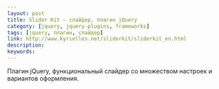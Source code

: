 ```yaml
---
layout: post
title: Slider Kit — слайдер, плагин jQuery
category: [jquery, jquery-plugins, frameworks]
tags: [jquery, плагин, слайдер]
link: http://www.kyrielles.net/sliderkit/sliderkit_en.html
description:
keywords:
---
```


<p>Плагин jQuery, функциональный слайдер со множеством настроек и вариантов оформления.</p>
